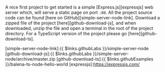 A nice first project to get started is a simple [Express.js][expressjs] web server which, will serve a static page on port `:80`. All the project source code can be found [here on GitHub][simple-server-node-link]. Download a zipped file of the project [here][github-download-js], and when downloaded, unzip the file and open a terminal in the root of the project directory. For a TypeScript version of the project please go [here][github-download-ts].

[simple-server-node-link]:{{ $links.githubLabs }}/simple-server-node
[github-download-js]:{{ $links.githubLabs }}/simple-server-node/archive/master.zip
[github-download-ts]:{{ $links.githubExamples }}/balena-ts-node-hello-world
[expressjs]:https://expressjs.com/
